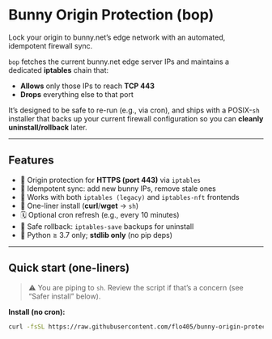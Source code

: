 # Bunny Origin Protection (bop)

Lock your origin to bunny.net’s edge network with an automated, idempotent firewall sync.

`bop` fetches the current bunny.net edge server IPs and maintains a dedicated **iptables** chain that:
- **Allows** only those IPs to reach **TCP 443**
- **Drops** everything else to that port

It’s designed to be safe to re-run (e.g., via cron), and ships with a POSIX-`sh` installer that backs up your current firewall configuration so you can **cleanly uninstall/rollback** later.

---

## Features

- 🔐 Origin protection for **HTTPS (port 443)** via `iptables`
- 🔁 Idempotent sync: add new bunny IPs, remove stale ones
- 🧰 Works with both `iptables (legacy)` and `iptables-nft` frontends
- 🧪 One-liner install (**curl**/**wget** → `sh`)
- 🗓️ Optional cron refresh (e.g., every 10 minutes)
- 🧯 Safe rollback: `iptables-save` backups for uninstall
- 🐍 Python ≥ 3.7 only; **stdlib only** (no pip deps)

---

## Quick start (one-liners)

> ⚠️ You are piping to `sh`. Review the script if that’s a concern (see “Safer install” below).

**Install (no cron):**
```bash
curl -fsSL https://raw.githubusercontent.com/flo405/bunny-origin-protection/refs/heads/main/setup-bop.sh | sudo sh
